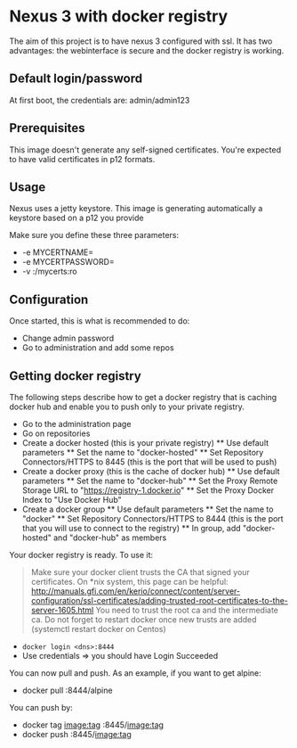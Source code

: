 # Nexus 3 with docker registry
The aim of this project is to have nexus 3 configured with ssl. It has two advantages: the webinterface is secure and the docker registry is working.

## Default login/password
At first boot, the credentials are: admin/admin123

## Prerequisites
This image doesn't generate any self-signed certificates. You're expected to have valid certificates in p12 formats.

## Usage
Nexus uses a jetty keystore. This image is generating automatically a keystore based on a p12 you provide

Make sure you define these three parameters:
* -e MYCERTNAME=<filenameOfP12Withoutextension>
* -e MYCERTPASSWORD=<passwordToReadTheP12>
* -v <yourFolderWithP12file>:/mycerts:ro

## Configuration
Once started, this is what is recommended to do:
* Change admin password
* Go to administration and add some repos

## Getting docker registry
The following steps describe how to get a docker registry that is caching docker hub and enable you to push only to your private registry.

* Go to the administration page
* Go on repositories
* Create a docker hosted (this is your private registry)
** Use default parameters
** Set the name to "docker-hosted"
** Set Repository Connectors/HTTPS to 8445 (this is the port that will be used to push)
* Create a docker proxy (this is the cache of docker hub)
** Use default parameters
** Set the name to "docker-hub"
** Set the Proxy Remote Storage URL to "https://registry-1.docker.io"
** Set the Proxy Docker Index to "Use Docker Hub"
* Create a docker group
** Use default parameters
** Set the name to "docker"
** Set Repository Connectors/HTTPS to 8444 (this is the port that you will use to connect to the registry)
** In group, add "docker-hosted" and "docker-hub" as members

Your docker registry is ready. To use it:
> Make sure your docker client trusts the CA that signed your certificates. On *nix system, this page can be helpful: http://manuals.gfi.com/en/kerio/connect/content/server-configuration/ssl-certificates/adding-trusted-root-certificates-to-the-server-1605.html
> You need to trust the root ca and the intermediate ca. Do not forget to restart docker once new trusts are added (systemctl restart docker on Centos)
* `docker login <dns>:8444`
* Use credentials => you should have Login Succeeded

You can now pull and push. As an example, if you want to get alpine:
* docker pull <dns>:8444/alpine

You can push by:
* docker tag <image:tag> <dns>:8445/<image:tag>
* docker push <dns>:8445/<image:tag>
